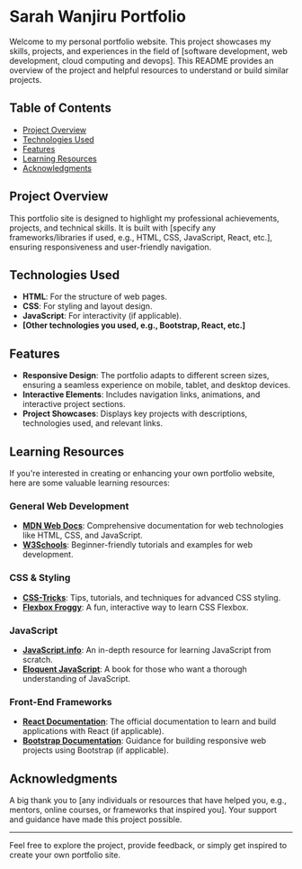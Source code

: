 # Sarah Wanjiru Portfolio

Welcome to my personal portfolio website. This project showcases my skills, projects, and experiences in the field of [software development, web development, cloud computing and devops]. This README provides an overview of the project and helpful resources to understand or build similar projects.

## Table of Contents
- [Project Overview](#project-overview)
- [Technologies Used](#technologies-used)
- [Features](#features)
- [Learning Resources](#learning-resources)
- [Acknowledgments](#acknowledgments)

## Project Overview
This portfolio site is designed to highlight my professional achievements, projects, and technical skills. It is built with [specify any frameworks/libraries if used, e.g., HTML, CSS, JavaScript, React, etc.], ensuring responsiveness and user-friendly navigation.

## Technologies Used
- **HTML**: For the structure of web pages.
- **CSS**: For styling and layout design.
- **JavaScript**: For interactivity (if applicable).
- **[Other technologies you used, e.g., Bootstrap, React, etc.]**

## Features
- **Responsive Design**: The portfolio adapts to different screen sizes, ensuring a seamless experience on mobile, tablet, and desktop devices.
- **Interactive Elements**: Includes navigation links, animations, and interactive project sections.
- **Project Showcases**: Displays key projects with descriptions, technologies used, and relevant links.

## Learning Resources
If you're interested in creating or enhancing your own portfolio website, here are some valuable learning resources:

### General Web Development
- **[MDN Web Docs](https://developer.mozilla.org/en-US/)**: Comprehensive documentation for web technologies like HTML, CSS, and JavaScript.
- **[W3Schools](https://www.w3schools.com/)**: Beginner-friendly tutorials and examples for web development.

### CSS & Styling
- **[CSS-Tricks](https://css-tricks.com/)**: Tips, tutorials, and techniques for advanced CSS styling.
- **[Flexbox Froggy](https://flexboxfroggy.com/)**: A fun, interactive way to learn CSS Flexbox.

### JavaScript
- **[JavaScript.info](https://javascript.info/)**: An in-depth resource for learning JavaScript from scratch.
- **[Eloquent JavaScript](https://eloquentjavascript.net/)**: A book for those who want a thorough understanding of JavaScript.

### Front-End Frameworks
- **[React Documentation](https://reactjs.org/docs/getting-started.html)**: The official documentation to learn and build applications with React (if applicable).
- **[Bootstrap Documentation](https://getbootstrap.com/docs/)**: Guidance for building responsive web projects using Bootstrap (if applicable).

## Acknowledgments
A big thank you to [any individuals or resources that have helped you, e.g., mentors, online courses, or frameworks that inspired you]. Your support and guidance have made this project possible.

---

Feel free to explore the project, provide feedback, or simply get inspired to create your own portfolio site.


